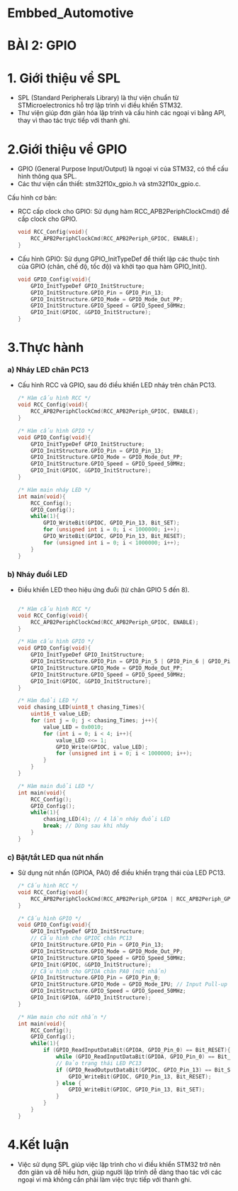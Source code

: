 # Embbed_Automotive
# BÀI 2: GPIO
# 1. Giới thiệu về SPL

- SPL (Standard Peripherals Library) là thư viện chuẩn từ STMicroelectronics hỗ trợ lập trình vi điều khiển STM32.
- Thư viện giúp đơn giản hóa lập trình và cấu hình các ngoại vi bằng API, thay vì thao tác trực tiếp với thanh ghi.

# 2.Giới thiệu về GPIO

- GPIO (General Purpose Input/Output) là ngoại vi của STM32, có thể cấu hình thông qua SPL.
- Các thư viện cần thiết: stm32f10x_gpio.h và stm32f10x_gpio.c.

Cấu hình cơ bản:

- RCC cấp clock cho GPIO: Sử dụng hàm RCC_APB2PeriphClockCmd() để cấp clock cho GPIO.
    ```c
    void RCC_Config(void){
        RCC_APB2PeriphClockCmd(RCC_APB2Periph_GPIOC, ENABLE);
    }
    ```
    
- Cấu hình GPIO: Sử dụng GPIO_InitTypeDef để thiết lập các thuộc tính của GPIO (chân, chế độ, tốc độ) và khởi tạo qua hàm GPIO_Init().
    ```c
    void GPIO_Config(void){
        GPIO_InitTypeDef GPIO_InitStructure;
        GPIO_InitStructure.GPIO_Pin = GPIO_Pin_13;
        GPIO_InitStructure.GPIO_Mode = GPIO_Mode_Out_PP;
        GPIO_InitStructure.GPIO_Speed = GPIO_Speed_50MHz;
        GPIO_Init(GPIOC, &GPIO_InitStructure);
    }
    ```

# 3.Thực hành

### a) Nháy LED chân PC13

- Cấu hình RCC và GPIO, sau đó điều khiển LED nháy trên chân PC13.
    ```c
    /* Hàm cấu hình RCC */
    void RCC_Config(void){
        RCC_APB2PeriphClockCmd(RCC_APB2Periph_GPIOC, ENABLE);
    }

    /* Hàm cấu hình GPIO */
    void GPIO_Config(void){
        GPIO_InitTypeDef GPIO_InitStructure;
        GPIO_InitStructure.GPIO_Pin = GPIO_Pin_13;
        GPIO_InitStructure.GPIO_Mode = GPIO_Mode_Out_PP;
        GPIO_InitStructure.GPIO_Speed = GPIO_Speed_50MHz;
        GPIO_Init(GPIOC, &GPIO_InitStructure);
    }

    /* Hàm main nháy LED */
    int main(void){
        RCC_Config();
        GPIO_Config();
        while(1){
            GPIO_WriteBit(GPIOC, GPIO_Pin_13, Bit_SET);
            for (unsigned int i = 0; i < 1000000; i++);
            GPIO_WriteBit(GPIOC, GPIO_Pin_13, Bit_RESET);
            for (unsigned int i = 0; i < 1000000; i++);
        }
    }
    ```
### b) Nháy đuổi LED

- Điều khiển LED theo hiệu ứng đuổi (từ chân GPIO 5 đến 8).
    ```c

    /* Hàm cấu hình RCC */
    void RCC_Config(void){
        RCC_APB2PeriphClockCmd(RCC_APB2Periph_GPIOC, ENABLE);
    }

    /* Hàm cấu hình GPIO */
    void GPIO_Config(void){
        GPIO_InitTypeDef GPIO_InitStructure;
        GPIO_InitStructure.GPIO_Pin = GPIO_Pin_5 | GPIO_Pin_6 | GPIO_Pin_7 | GPIO_Pin_8;
        GPIO_InitStructure.GPIO_Mode = GPIO_Mode_Out_PP;
        GPIO_InitStructure.GPIO_Speed = GPIO_Speed_50MHz;
        GPIO_Init(GPIOC, &GPIO_InitStructure);
    }

    /* Hàm đuổi LED */
    void chasing_LED(uint8_t chasing_Times){
        uint16_t value_LED;
        for (int j = 0; j < chasing_Times; j++){
            value_LED = 0x0010;
            for (int i = 0; i < 4; i++){
                value_LED <<= 1;
                GPIO_Write(GPIOC, value_LED);
                for (unsigned int i = 0; i < 1000000; i++);
            }
        }
    }

    /* Hàm main đuổi LED */
    int main(void){
        RCC_Config();
        GPIO_Config();
        while(1){
            chasing_LED(4); // 4 lần nháy đuổi LED
            break; // Dừng sau khi nháy
        }
    }
    ```
### c) Bật/tắt LED qua nút nhấn

- Sử dụng nút nhấn (GPIOA, PA0) để điều khiển trạng thái của LED PC13.
    ```c
    /* Cấu hình RCC */
    void RCC_Config(void){
        RCC_APB2PeriphClockCmd(RCC_APB2Periph_GPIOA | RCC_APB2Periph_GPIOC, ENABLE);
    }

    /* Cấu hình GPIO */
    void GPIO_Config(void){
        GPIO_InitTypeDef GPIO_InitStructure;
        // Cấu hình cho GPIOC chân PC13
        GPIO_InitStructure.GPIO_Pin = GPIO_Pin_13;
        GPIO_InitStructure.GPIO_Mode = GPIO_Mode_Out_PP;
        GPIO_InitStructure.GPIO_Speed = GPIO_Speed_50MHz;
        GPIO_Init(GPIOC, &GPIO_InitStructure);
        // Cấu hình cho GPIOA chân PA0 (nút nhấn)
        GPIO_InitStructure.GPIO_Pin = GPIO_Pin_0;
        GPIO_InitStructure.GPIO_Mode = GPIO_Mode_IPU; // Input Pull-up
        GPIO_InitStructure.GPIO_Speed = GPIO_Speed_50MHz;
        GPIO_Init(GPIOA, &GPIO_InitStructure);
    }

    /* Hàm main cho nút nhấn */
    int main(void){
        RCC_Config();
        GPIO_Config();
        while(1){
            if (GPIO_ReadInputDataBit(GPIOA, GPIO_Pin_0) == Bit_RESET){ // Nút nhấn
                while (GPIO_ReadInputDataBit(GPIOA, GPIO_Pin_0) == Bit_RESET); // Chờ nhả nút
                // Đảo trạng thái LED PC13
                if (GPIO_ReadOutputDataBit(GPIOC, GPIO_Pin_13) == Bit_SET){
                    GPIO_WriteBit(GPIOC, GPIO_Pin_13, Bit_RESET);
                } else {
                    GPIO_WriteBit(GPIOC, GPIO_Pin_13, Bit_SET);
                }
            }
        }
    }
    ```

# 4.Kết luận

- Việc sử dụng SPL giúp việc lập trình cho vi điều khiển STM32 trở nên đơn giản và dễ hiểu hơn, giúp người lập trình dễ dàng thao tác với các ngoại vi mà không cần phải làm việc trực tiếp với thanh ghi.